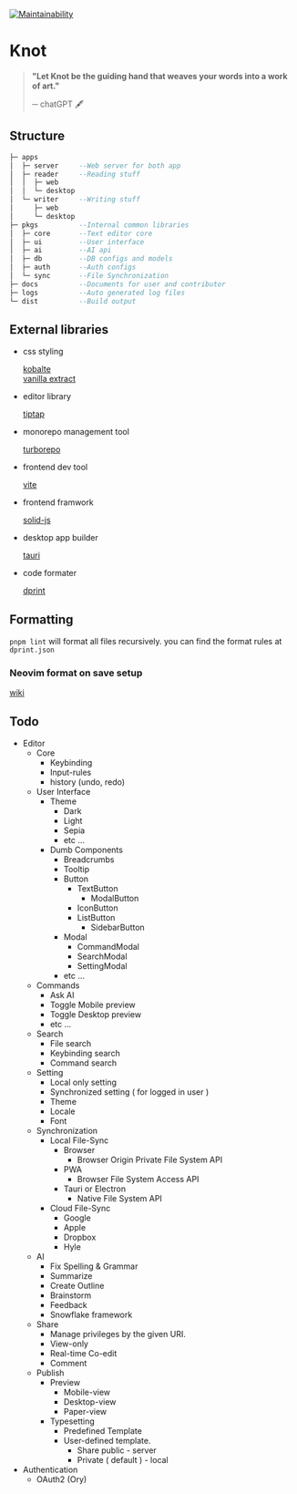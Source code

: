 [![Maintainability](https://api.codeclimate.com/v1/badges/b79c6512a46520a32430/maintainability)](https://codeclimate.com/github/krapjost/knit/maintainability)
# Knot

> **"Let Knot be the guiding hand that weaves your words into a work of art."**
> 
> ─ chatGPT 🖋️
 
## Structure
```haskell
├─ apps
│  ├─ server     --Web server for both app
│  ├─ reader     --Reading stuff
│  │  ├─ web
│  │  └─ desktop
│  └─ writer     --Writing stuff
│     ├─ web
│     └─ desktop
├─ pkgs          --Internal common libraries
│  ├─ core       --Text editor core
│  ├─ ui         --User interface
│  ├─ ai         --AI api
│  ├─ db         --DB configs and models
│  ├─ auth       --Auth configs
│  └─ sync       --File Synchronization
├─ docs          --Documents for user and contributor
├─ logs          --Auto generated log files
└─ dist          --Build output
```

## External libraries

 * css styling
 
    [kobalte](https://kobalte.dev/docs/core/overview/introduction)   
    [vanilla extract](https://vanilla-extract.style/)
    
 * editor library
 
    [tiptap](https://tiptap.dev/)
    
 * monorepo management tool
 
    [turborepo](https://turbo.build/repo)
    
 * frontend dev tool
 
    [vite](https://vitejs.dev/)
    
 * frontend framwork
 
    [solid-js](https://www.solidjs.com/)
    
 * desktop app builder
 
    [tauri](https://tauri.app/)
    
 * code formater
 
    [dprint](https://dprint.dev/)

## Formatting

`pnpm lint` will format all files recursively. you can find the format rules at `dprint.json`

### Neovim format on save setup

  [wiki](https://github.com/krapjost/knit/wiki)

## Todo

- Editor
    - Core
        - Keybinding
        - Input-rules
        - history (undo, redo)
    - User Interface
        - Theme
            - Dark
            - Light
            - Sepia
            - etc …
        - Dumb Components
            - Breadcrumbs
            - Tooltip
            - Button
                - TextButton
                    - ModalButton
                - IconButton
                - ListButton
                    - SidebarButton
            - Modal
                - CommandModal
                - SearchModal
                - SettingModal
            - etc …
    - Commands
        - Ask AI
        - Toggle Mobile preview
        - Toggle Desktop preview
        - etc …
    - Search
        - File search
        - Keybinding search
        - Command search
    - Setting
        - Local only setting
        - Synchronized setting ( for logged in user )
        - Theme
        - Locale
        - Font
    - Synchronization
        - Local File-Sync
            - Browser
                - Browser Origin Private File System API
            - PWA
                - Browser File System Access API
            - Tauri or Electron
                - Native File System API
        - Cloud File-Sync
            - Google
            - Apple
            - Dropbox
            - Hyle
    - AI
        - Fix Spelling & Grammar
        - Summarize
        - Create Outline
        - Brainstorm
        - Feedback
        - Snowflake framework
    - Share
        - Manage privileges by the given URI.
        - View-only
        - Real-time Co-edit
        - Comment
    - Publish
        - Preview
            - Mobile-view
            - Desktop-view
            - Paper-view
        - Typesetting
            - Predefined Template
            - User-defined template.
                - Share public - server
                - Private ( default ) - local
- Authentication
    - OAuth2 (Ory)
